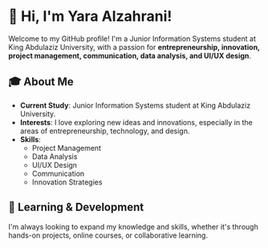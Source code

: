 # 👋 Hi, I'm Yara Alzahrani!

Welcome to my GitHub profile! I'm a Junior Information Systems student at King Abdulaziz University, with a passion for **entrepreneurship, innovation, project management, communication, data analysis, and UI/UX design**.

## 🎓 About Me
- **Current Study**: Junior Information Systems student at King Abdulaziz University.
- **Interests**: I love exploring new ideas and innovations, especially in the areas of entrepreneurship, technology, and design.
- **Skills**:
  - Project Management
  - Data Analysis
  - UI/UX Design
  - Communication
  - Innovation Strategies

## 🌱 Learning & Development
I'm always looking to expand my knowledge and skills, whether it's through hands-on projects, online courses, or collaborative learning.



<!---
Yara-Alzahrani/Yara-Alzahrani is a ✨ special ✨ repository because its `README.md` (this file) appears on your GitHub profile.
You can click the Preview link to take a look at your changes.
--->
